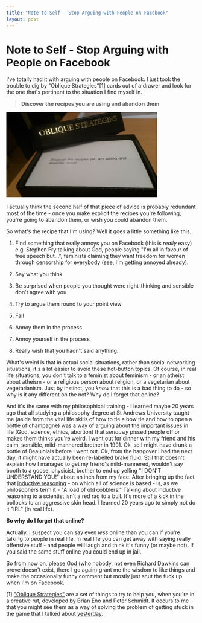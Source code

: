 ```yaml
---
title: "Note to Self - Stop Arguing with People on Facebook"
layout: post 
---
```



# Note to Self - Stop Arguing with People on Facebook
I've totally had it with arguing with people on Facebook.  I just took the trouble to dig by "Oblique Strategies"[1] cards out of a drawer and look for the one that's pertinent to the situation I find myself in.

>**Discover the recipes you are using and abandon them**

![An Oblique Strategy](ObliqueStrategies.png)

I actually think the second half of that piece of advice is probably redundant most of the time - once you make explicit the recipes you're following, you're going to abandon them, or wish you could abandon them.

So what's the recipe that I'm using? Well it goes a little something like this.

1.	Find something that really annoys you on Facebook (this is *really* easy) e.g. Stephen Fry talking about God, people saying "I'm all in favour of free speech but...", feminists claiming they want freedom for women through censorship for everybody (see, I'm getting annoyed already).

2.	Say what you think

3.	Be surprised when people you thought were right-thinking and sensible don't agree with you

4.	Try to argue them round to your point view

5.	Fail

6.	Annoy them in the process

7.	Annoy yourself in the process

8.	Really wish that you hadn't said anything. 

What's weird is that in actual social situations, rather than social networking situations, it's a lot easier to avoid these hot-button topics. Of course, in real life situations, you don't talk to a feminist about feminism - or an atheist about atheism - or a religious person about religion, or a vegetarian about vegetarianism. Just by instinct, you *know* that this is a bad thing to do - so why is it any different on the net? Why do I forget that online?

And it's the same with my philosophical training - I learned maybe 20 years ago that all studying a philosophy degree at St Andrews University taught me (aside from the vital life skills of how to tie a bow tie and how to open a bottle of champagne) was a way of arguing about the important issues in life (God, science, ethics, abortion) that *seriously* pissed people off or makes them thinks you're weird. I went out for dinner with my friend and his calm, sensible, mild-mannered brother in 1991. Ok, so I might have drunk a bottle of Beaujolais before I went out. Ok, from the hangover I had the next day, it might have actually been re-labelled brake fluid. Still that doesn't explain how I managed to get my friend's mild-mannered, wouldn't say booth to a goose, physicist, brother to end up yelling "I DON'T UNDERSTAND YOU!" about an inch from my face. After bringing up the fact that [inductive reasoning](http://en.wikipedia.org/wiki/Inductive_reasoning#Criticism) - on which all of science is based - is, as we philosophers term it - "A load of old cobblers." Talking about inductive reasoning to a scientist isn't a red rag to a bull.  It's more of a kick in the bollocks to an aggressive skin head.  I learned 20 years ago to simply not do it "IRL" (in real life).

**So why do I forget that online?** 

Actually, I suspect you can say even *less* online than you can if you're talking to people in real life. In real life you can get away with saying really offensive stuff - and people will laugh and think it's funny (or maybe not). If you said the same stuff online you could end up in jail.

So from now on, please God (who nobody, not even Richard Dawkins can prove doesn't exist, there I go again) grant me the wisdom to like things and make the occasionally funny comment but mostly just shut the fuck up when I'm on Facebook.

[1] ["Oblique Strategies"](http://en.wikipedia.org/wiki/Oblique_Strategies) are a set of things to try to help you, when you're in a creative rut, developed by Brian Eno and Peter Schmidt.  It occurs to me that you might see them as a way of solving the problem of getting stuck in the game that I talked about [yesterday](Noses%20Off%20What%20I%20Learned%20In%20Clown%20School.htm).
